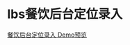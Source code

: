 # lbs餐饮后台定位录入

[餐饮后台定位录入 Demo预览](http://htmlpreview.github.io/https://github.com/youhonglian/lbs/blob/master/location_backend.html)
